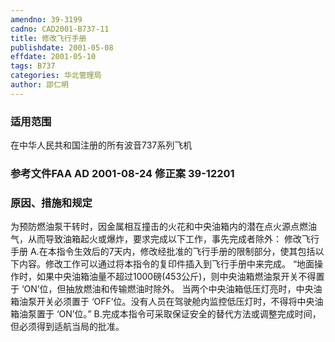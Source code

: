 ```yaml
---
amendno: 39-3199
cadno: CAD2001-B737-11
title: 修改飞行手册
publishdate: 2001-05-08
effdate: 2001-05-10
tags: B737
categories: 华北管理局
author: 邵仁明
---
```


### 适用范围 
在中华人民共和国注册的所有波音737系列飞机

<!--more-->
### 参考文件FAA AD 2001-08-24 修正案 39-12201

### 原因、措施和规定 
为预防燃油泵干转时，因金属相互撞击的火花和中央油箱内的潜在点火源点燃油气，从而导致油箱起火或爆炸，要求完成以下工作，事先完成者除外： 
    修改飞行手册 
    A.在本指令生效后的7天内，修改经批准的飞行手册的限制部分，使其包括以下内容。修改工作可以通过将本指令的复印件插入到飞行手册中来完成。 
“地面操作时，如果中央油箱油量不超过1000磅(453公斤)，则中央油箱燃油泵开关不得置于 ‘ON’位，但抽放燃油和传输燃油时除外。     当两个中央油箱低压灯亮时，中央油箱油泵开关必须置于 ‘OFF’位。没有人员在驾驶舱内监控低压灯时，不得将中央油箱油泵置于 ‘ON’位。”
    B.完成本指令可采取保证安全的替代方法或调整完成时间，但必须得到适航当局的批准。

  
